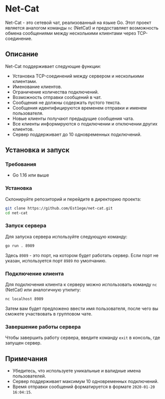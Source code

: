 # Net-Cat

Net-Cat - это сетевой чат, реализованный на языке Go. Этот проект является аналогом команды `nc` (NetCat) и предоставляет возможность обмена сообщениями между несколькими клиентами через TCP-соединение.

## Описание

Net-Cat поддерживает следующие функции:
- Установка TCP-соединений между сервером и несколькими клиентами.
- Именование клиентов.
- Ограничение количества подключений.
- Возможность отправки сообщений в чат.
- Сообщения не должны содержать пустого текста.
- Сообщения идентифицируются временем отправки и именем пользователя.
- Новые клиенты получают предыдущие сообщения чата.
- Все клиенты информируются о подключении и отключении других клиентов.
- Сервер поддерживает до 10 одновременных подключений.

## Установка и запуск

### Требования

- Go 1.16 или выше

### Установка

Склонируйте репозиторий и перейдите в директорию проекта:

```bash
git clone https://github.com/Est1ege/net-cat.git
cd net-cat
```

### Запуск сервера

Для запуска сервера используйте следующую команду:

```bash
go run . 8989
```

Здесь `8989` - это порт, на котором будет работать сервер. Если порт не указан, используется порт `8989` по умолчанию.

### Подключение клиента

Для подключения клиента к серверу можно использовать команду `nc` (NetCat) или аналогичную утилиту:

```bash
nc localhost 8989
```

Затем вам будет предложено ввести имя пользователя, после чего вы сможете участвовать в групповом чате.

### Завершение работы сервера

Чтобы завершить работу сервера, введите команду `exit` в консоль, где запущен сервер.

## Примечания

- Убедитесь, что используете уникальные и валидные имена пользователей.
- Сервер поддерживает максимум 10 одновременных подключений.
- Время отправки сообщений форматируется в формате `2020-01-20 16:04:15`.